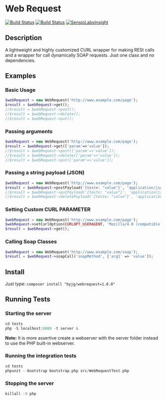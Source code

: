 # Web Request
[![Build Status](https://travis-ci.org/byjg/webrequest.svg?branch=master)](https://travis-ci.org/byjg/webrequest)
[![Build Status](https://drone.io/github.com/byjg/webrequest/status.png)](https://drone.io/github.com/byjg/webrequest/latest)
[![SensioLabsInsight](https://insight.sensiolabs.com/projects/7cfbd581-fdb6-405d-be0a-afee0f70d30c/mini.png)](https://insight.sensiolabs.com/projects/7cfbd581-fdb6-405d-be0a-afee0f70d30c)

## Description

A lightweight and highly customized CURL wrapper for making RESt calls and a wrapper for call dynamically SOAP requests.
Just one class and no dependencies. 

## Examples

### Basic Usage

```php
$webRequest = new WebRequest('http://www.example.com/page');
$result = $webRequest->get();
//$result = $webRequest->post();
//$result = $webRequest->delete();
//$result = $webRequest->put();
```

### Passing arguments

```php
$webRequest = new WebRequest('http://www.example.com/page');
$result = $webRequest->get(['param'=>'value']);
//$result = $webRequest->post(['param'=>'value']);
//$result = $webRequest->delete(['param'=>'value']);
//$result = $webRequest->put(['param'=>'value']);
```

### Passing a string payload (JSON)

```php
$webRequest = new WebRequest('http://www.example.com/page');
$result = $webRequest->postPayload('{teste: "value"}', 'application/json');
//$result = $webRequest->putPayload('{teste: "value"}', 'application/json');
//$result = $webRequest->deletePayload('{teste: "value"}', 'application/json');
```

### Setting Custom CURL PARAMETER

```php
$webRequest = new WebRequest('http://www.example.com/page');
$webRequest->setCurlOption(CURLOPT_USERAGENT, 'Mozilla/4.0 (compatible; MSIE 5.01; Windows NT 5.0)');
$result = $webRequest->get();
```

### Calling Soap Classes

```php
$webRequest = new WebRequest('http://www.example.com/soap');
$resutl = $webRequest->soapCall('soapMethod', ['arg1' => 'value']);
```


## Install

Just type: `composer install "byjg/webrequest=1.0.0"`

## Running Tests

### Starting the server

```php
cd tests
php -S localhost:8080 -t server & 
```

**Note:** It is more assertive create a webserver with the server folder instead to use the PHP built-in webserver.

### Running the integration tests

```php
cd tests
phpunit --bootstrap bootstrap.php src/WebRequestTest.php 
```

### Stopping the server

```php
killall -9 php
```
